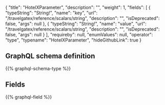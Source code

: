 {
  "title": "HotelXParameter",
  "description": "",
  "weight": 1,
  "fields": [
    {
      "typeString": "String!",
      "name": "key",
      "url": "/travelgatex/reference/scalars/string",
      "description": "",
      "isDeprecated": false,
      "args": null
    },
    {
      "typeString": "String!",
      "name": "value",
      "url": "/travelgatex/reference/scalars/string",
      "description": "",
      "isDeprecated": false,
      "args": null
    }
  ],
  "requireby": null,
  "enumValues": null,
  "operator": "type",
  "typename": "HotelXParameter",
  "hideGithubLink": true
}
## GraphQL schema definition

{{% graphql-schema-type %}}

## Fields

{{% graphql-field %}}
